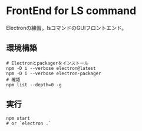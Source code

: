 # FrontEnd for LS command
Electronの練習。lsコマンドのGUIフロントエンド。

## 環境構築
```shell
# Electronとpackagerをインストール
npm -D i --verbose electron@latest
npm -D i --verbose electron-packager
# 確認
npm list --depth=0 -g
```

## 実行
```shell
npm start
# or `electron .`
```
